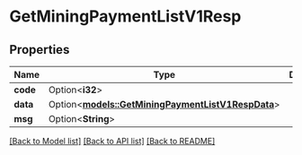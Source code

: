 # GetMiningPaymentListV1Resp

## Properties

Name | Type | Description | Notes
------------ | ------------- | ------------- | -------------
**code** | Option<**i32**> |  | [optional]
**data** | Option<[**models::GetMiningPaymentListV1RespData**](GetMiningPaymentListV1Resp_data.md)> |  | [optional]
**msg** | Option<**String**> |  | [optional]

[[Back to Model list]](../README.md#documentation-for-models) [[Back to API list]](../README.md#documentation-for-api-endpoints) [[Back to README]](../README.md)


